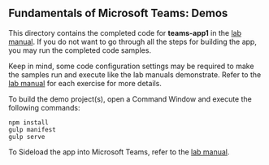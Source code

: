 ## Fundamentals of Microsoft Teams: Demos

This directory contains the completed code for **teams-app1** in the [lab manual](../Lab.md).  If you do not want to go through all the steps for building the app, you may run the completed code samples.

Keep in mind, some code configuration settings may be required to make the samples run and execute like the lab manuals demonstrate.  Refer to the [lab manual](../Lab.md) for each exercise for more details.

To build the demo project(s), open a Command Window and execute the following commands:

```shell
npm install
gulp manifest
gulp serve
```

To Sideload the app into Microsoft Teams, refer to the [lab manual](../Lab.md).